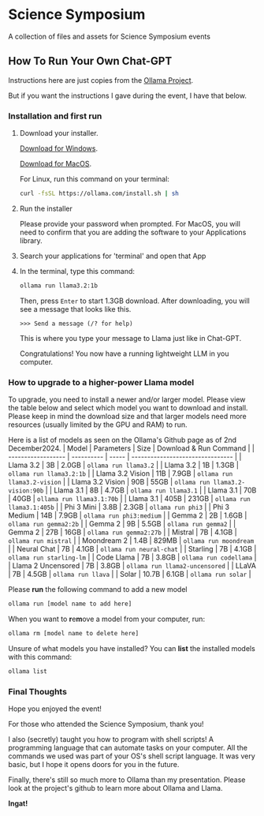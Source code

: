 # Science Symposium
A collection of files and assets for Science Symposium events

## How To Run Your Own Chat-GPT
Instructions here are just copies from the 
[Ollama Project](https://github.com/ollama/ollama).

But if you want the instructions I gave during the event, I have that below.

### Installation and first run
1. Download your installer. 
    
    [Download for Windows](https://ollama.com/download/OllamaSetup.exe).
    
    [Download for MacOS](https://ollama.com/download/OllamaSetup.exe). 
    
    For Linux, run this command on your terminal:

    ```bash
    curl -fsSL https://ollama.com/install.sh | sh
    ```
    
2. Run the installer

    Please provide your password when prompted. For MacOS, you will need
    to confirm that you are adding the software to your Applications library.
    
3. Search your applications for 'terminal' and open that App

4. In the terminal, type this command:

    ```bash
    ollama run llama3.2:1b
    ``` 

    Then, press `Enter` to start 1.3GB download. After downloading, you will
    see a message that looks like this.

    ```
    >>> Send a message (/? for help)
    ``` 

    This is where you type your message to Llama just like in Chat-GPT.

    Congratulations! You now have a running lightweight LLM in you computer.

### How to upgrade to a higher-power Llama model

To upgrade, you need to install a newer and/or larger model. Please view
the table below and select which model you want to download and install. Please
keep in mind the download size and that larger models need more resources 
(usually limited by the GPU and RAM) to run.

Here is a list of models as seen on the Ollama's Github page as of 
2nd December2024.
| Model              | Parameters | Size  | Download & Run Command           |
| ------------------ | ---------- | ----- | -------------------------------- |
| Llama 3.2          | 3B         | 2.0GB | `ollama run llama3.2`            |
| Llama 3.2          | 1B         | 1.3GB | `ollama run llama3.2:1b`         |
| Llama 3.2 Vision   | 11B        | 7.9GB | `ollama run llama3.2-vision`     |
| Llama 3.2 Vision   | 90B        | 55GB  | `ollama run llama3.2-vision:90b` |
| Llama 3.1          | 8B         | 4.7GB | `ollama run llama3.1`            |
| Llama 3.1          | 70B        | 40GB  | `ollama run llama3.1:70b`        |
| Llama 3.1          | 405B       | 231GB | `ollama run llama3.1:405b`       |
| Phi 3 Mini         | 3.8B       | 2.3GB | `ollama run phi3`                |
| Phi 3 Medium       | 14B        | 7.9GB | `ollama run phi3:medium`         |
| Gemma 2            | 2B         | 1.6GB | `ollama run gemma2:2b`           |
| Gemma 2            | 9B         | 5.5GB | `ollama run gemma2`              |
| Gemma 2            | 27B        | 16GB  | `ollama run gemma2:27b`          |
| Mistral            | 7B         | 4.1GB | `ollama run mistral`             |
| Moondream 2        | 1.4B       | 829MB | `ollama run moondream`           |
| Neural Chat        | 7B         | 4.1GB | `ollama run neural-chat`         |
| Starling           | 7B         | 4.1GB | `ollama run starling-lm`         |
| Code Llama         | 7B         | 3.8GB | `ollama run codellama`           |
| Llama 2 Uncensored | 7B         | 3.8GB | `ollama run llama2-uncensored`   |
| LLaVA              | 7B         | 4.5GB | `ollama run llava`               |
| Solar              | 10.7B      | 6.1GB | `ollama run solar`               |

Please **run** the following command to add a new model

```bash
ollama run [model name to add here]
``` 

When you want to **r**e**m**ove a model from your computer, run:

```bash
ollama rm [model name to delete here]
``` 

Unsure of what models you have installed? You can **list** the installed models
with this command:

```bash
ollama list
``` 

### Final Thoughts

Hope you enjoyed the event!

For those who attended the Science Symposium, thank you!

I also (secretly) taught you how to program with shell scripts! A programming 
language that can automate tasks on your computer. All the commands we used
was part of your OS's shell script language. It was very basic, but I hope
it opens doors for you in the future.

Finally, there's still so much more to Ollama than my presentation. Please
look at the project's github to learn more about Ollama and Llama.

**Ingat!**
